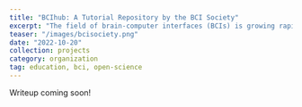 ```yaml
---
title: "BCIhub: A Tutorial Repository by the BCI Society"
excerpt: "The field of brain-computer interfaces (BCIs) is growing rapidly, but there's a lack of reliable learning resources for students and new researchers. As part of my role in the Postdoc & Student Commitee of the BCI Society, I'm creating a public repository of tutorials for teaching different topics in BCI."
teaser: "/images/bcisociety.png"
date: "2022-10-20"
collection: projects
category: organization
tag: education, bci, open-science
---
```


Writeup coming soon!
